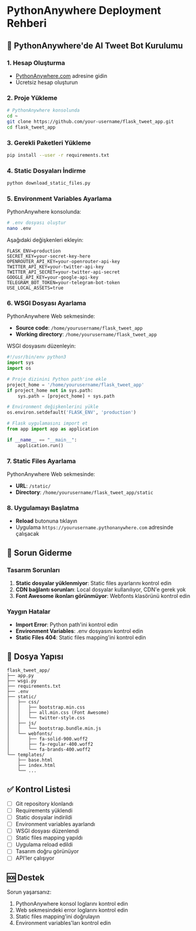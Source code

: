 # PythonAnywhere Deployment Rehberi

## 🚀 PythonAnywhere'de AI Tweet Bot Kurulumu

### 1. **Hesap Oluşturma**
- [PythonAnywhere.com](https://www.pythonanywhere.com) adresine gidin
- Ücretsiz hesap oluşturun

### 2. **Proje Yükleme**
```bash
# PythonAnywhere konsolunda
cd ~
git clone https://github.com/your-username/flask_tweet_app.git
cd flask_tweet_app
```

### 3. **Gerekli Paketleri Yükleme**
```bash
pip install --user -r requirements.txt
```

### 4. **Static Dosyaları İndirme**
```bash
python download_static_files.py
```

### 5. **Environment Variables Ayarlama**
PythonAnywhere konsolunda:
```bash
# .env dosyası oluştur
nano .env
```

Aşağıdaki değişkenleri ekleyin:
```env
FLASK_ENV=production
SECRET_KEY=your-secret-key-here
OPENROUTER_API_KEY=your-openrouter-api-key
TWITTER_API_KEY=your-twitter-api-key
TWITTER_API_SECRET=your-twitter-api-secret
GOOGLE_API_KEY=your-google-api-key
TELEGRAM_BOT_TOKEN=your-telegram-bot-token
USE_LOCAL_ASSETS=true
```

### 6. **WSGI Dosyası Ayarlama**
PythonAnywhere Web sekmesinde:
- **Source code**: `/home/yourusername/flask_tweet_app`
- **Working directory**: `/home/yourusername/flask_tweet_app`

WSGI dosyasını düzenleyin:
```python
#!/usr/bin/env python3
import sys
import os

# Proje dizinini Python path'ine ekle
project_home = '/home/yourusername/flask_tweet_app'
if project_home not in sys.path:
    sys.path = [project_home] + sys.path

# Environment değişkenlerini yükle
os.environ.setdefault('FLASK_ENV', 'production')

# Flask uygulamasını import et
from app import app as application

if __name__ == "__main__":
    application.run()
```

### 7. **Static Files Ayarlama**
PythonAnywhere Web sekmesinde:
- **URL**: `/static/`
- **Directory**: `/home/yourusername/flask_tweet_app/static`

### 8. **Uygulamayı Başlatma**
- **Reload** butonuna tıklayın
- Uygulama `https://yourusername.pythonanywhere.com` adresinde çalışacak

## 🔧 Sorun Giderme

### **Tasarım Sorunları**
1. **Static dosyalar yüklenmiyor**: Static files ayarlarını kontrol edin
2. **CDN bağlantı sorunları**: Local dosyalar kullanılıyor, CDN'e gerek yok
3. **Font Awesome ikonları görünmüyor**: Webfonts klasörünü kontrol edin

### **Yaygın Hatalar**
- **Import Error**: Python path'ini kontrol edin
- **Environment Variables**: .env dosyasını kontrol edin
- **Static Files 404**: Static files mapping'ini kontrol edin

## 📁 Dosya Yapısı
```
flask_tweet_app/
├── app.py
├── wsgi.py
├── requirements.txt
├── .env
├── static/
│   ├── css/
│   │   ├── bootstrap.min.css
│   │   ├── all.min.css (Font Awesome)
│   │   └── twitter-style.css
│   ├── js/
│   │   └── bootstrap.bundle.min.js
│   └── webfonts/
│       ├── fa-solid-900.woff2
│       ├── fa-regular-400.woff2
│       └── fa-brands-400.woff2
└── templates/
    ├── base.html
    ├── index.html
    └── ...
```

## ✅ Kontrol Listesi
- [ ] Git repository klonlandı
- [ ] Requirements yüklendi
- [ ] Static dosyalar indirildi
- [ ] Environment variables ayarlandı
- [ ] WSGI dosyası düzenlendi
- [ ] Static files mapping yapıldı
- [ ] Uygulama reload edildi
- [ ] Tasarım doğru görünüyor
- [ ] API'ler çalışıyor

## 🆘 Destek
Sorun yaşarsanız:
1. PythonAnywhere konsol loglarını kontrol edin
2. Web sekmesindeki error loglarını kontrol edin
3. Static files mapping'ini doğrulayın
4. Environment variables'ları kontrol edin

